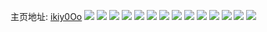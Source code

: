 主页地址: [ikiy0Oo](https://weibo.com/u/3235358294) 
![](https://wx4.sinaimg.cn/mw2000/c0d7a656ly1h9qpqgbdfmj20u0140n4z.jpg) 
![](https://wx4.sinaimg.cn/mw2000/c0d7a656ly1h9qpqfh6frj20u0140agn.jpg) 
![](https://wx4.sinaimg.cn/mw2000/c0d7a656ly1h9qpqe4dx9j20yi0jowi3.jpg) 
![](https://wx4.sinaimg.cn/mw2000/c0d7a656ly1h9qpqi510jj20u0140thc.jpg) 
![](https://wx4.sinaimg.cn/mw2000/c0d7a656ly1h9qpqizsjtj20u0149gsc.jpg) 
![](https://wx4.sinaimg.cn/mw2000/c0d7a656ly1h9popc6uppj22ak2u0npe.jpg) 
![](https://wx4.sinaimg.cn/mw2000/c0d7a656ly1h9poq05ua4j22c0340hdv.jpg) 
![](https://wx4.sinaimg.cn/mw2000/c0d7a656ly1h9poplzm26j22c03404qr.jpg) 
![](https://wx4.sinaimg.cn/mw2000/c0d7a656ly1h9fwvcfgkmj20u014raky.jpg) 
![](https://wx4.sinaimg.cn/mw2000/c0d7a656ly1h9fwvaz5vrj215f0u0ajl.jpg) 
![](https://wx4.sinaimg.cn/mw2000/c0d7a656ly1h9fwv9mn2cj20u00vyafo.jpg) 
![](https://wx4.sinaimg.cn/mw2000/c0d7a656ly1h9fwvetnqzj20u014046q.jpg) 
![](https://wx4.sinaimg.cn/mw2000/c0d7a656ly1h9fwvgfh1ij20u0140wp7.jpg) 
![](https://wx4.sinaimg.cn/mw2000/c0d7a656ly1h9fwvdk5tdj20u0140n6o.jpg) 
